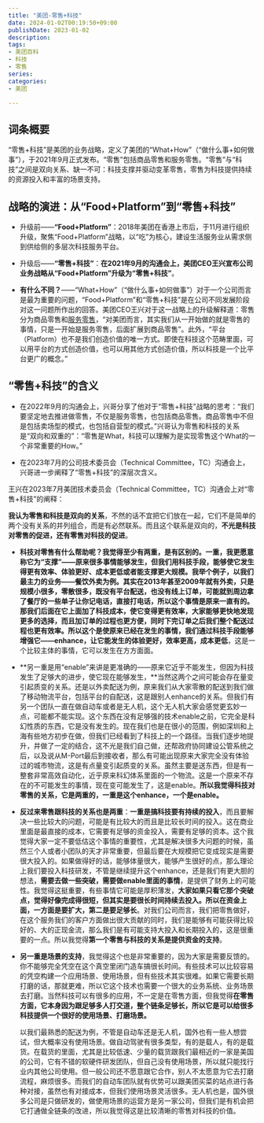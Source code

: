 ```yaml
---
title: "美团-零售+科技"
date: 2024-01-02T00:19:50+09:00
publishDate: 2023-01-02
description:
tags:
- 美团百科
- 科技
- 零售
series:
categories:
- 美团

---
```




## 词条概要

“零售+科技”是美团的业务战略，定义了美团的“What+How”（“做什么事+如何做事”），于2021年9月正式发布。“零售”包括商品零售和服务零售。“零售”与“科技”之间是双向关系、缺一不可：科技支撑并驱动变革零售，零售为科技提供持续的资源投入和丰富的场景支持。

## 战略的演进：从“Food+Platform”到“零售+科技”

-   升级前——**“Food+Platform”**：2018年美团在香港上市后，于11月进行组织升级，聚焦“Food+Platform”战略，以“吃”为核心，建设生活服务业从需求侧到供给侧的多层次科技服务平台。

-   升级后——**“零售+科技”**：**在2021年9月的沟通会上，美团CEO王兴宣布公司业务战略从“Food+Platform”升级为“零售+科技”**。

-   **有什么不同？**——“What+How”（“做什么事+如何做事”）对于一个公司而言是最为重要的问题，“Food+Platform”和“零售+科技”是在公司不同发展阶段对这一问题所作出的回答。美团CEO王兴对于这一战略上的升级解释道：零售分为商品零售和[服务零售](https://km.sankuai.com/page/1784876890)，“对美团而言，其实我们从一开始做的就是零售的事情，只是一开始是服务零售，后面扩展到商品零售”。此外，“平台（Platform）也不是我们创造价值的唯一方式。即使在科技这个范畴里面，可以用平台的方式创造价值，也可以用其他方式创造价值，所以科技是一个比平台更广的概念。”

## “零售+科技”的含义

-   在2022年9月的沟通会上，兴哥分享了他对于“零售+科技”战略的思考：“我们要坚定地去推进做零售，不仅是服务零售，也包括商品零售。商品零售中不但是包括卖场型的模式，也包括自营型的模式。”兴哥认为零售和科技的关系是“双向和双重的”：“零售是What，科技可以理解为是实现零售这个What的一个非常重要的How。”

-   在2023年7月的公司技术委员会（Technical Committee，TC）沟通会上，兴哥进一步阐释了“零售+科技”的深层次含义。

王兴在2023年7月美团技术委员会（Technical Committee，TC）沟通会上对“零售+科技”的阐释：

**我认为零售和科技是双向的关系**，不然的话不宜把它们放在一起，它们不是简单的两个没有关系的并列组合，而是有必然联系。而且这个联系是双向的，**不光是科技对零售的促进，还有零售对科技的促进**。

- **科技对零售有什么帮助呢？我觉得至少有两重，是有区别的。一重，我更愿意称它为“支撑”——**原来很多事情能够发生，但我们用科技手段，能够使它发生得更有效率、体验更好、成本更低或者能支撑更大规模。我举个例子，以我们最主力的业务——餐饮外卖为例。其实在2013年甚至2009年就有外卖，只是规模小很多，零散很多，既没有平台配送，也没有线上订单，可能就到周边拿了餐厅的一些单子让你记电话，直接打电话，所以这个事情是原来一直有的。那我们后面在它上面加了科技成本，使它变得更有效率，大家能够更快地发现更多的选择，而且加订单的过程也更方便，同时下完订单之后我们整个配送过程也更有效率。所以这个是**使原来已经在发生的事情，我们通过科技手段能够增强它——enhance，让它能发生的体验更好，效率更高，成本更低**，这是一个比较主体的事情，它可以发生在方方面面。

- **另一重是用“enable”来讲是更准确的——原来它近乎不能发生，但因为科技发生了足够大的进步，使它现在能够发生，**当然这两个之间可能会存在量变引起质变的关系。还是以外卖配送为例，原来我们从大家零散的配送到我们做了移动物流平台，包括平台的自配送，这是跟别人enhance的关系。但我们有另一个团队一直在做自动车或者是无人机，这个无人机大家会感觉更玄妙一点，可能都不能实现。这个东西在没有足够强的技术enable之前，它完全是科幻性质的东西，它是没有发生的。现在我们也是在很小的范围，例如深圳和上海有些地方初步在做，但我们已经看到了科技上的一个路径。当我们逐步地提升，并做了一定的结合，这不光是我们自己做，还帮政府协同建设公管系统之后，以及说从M-Port最后到接收者，那么有可能出现原来大家完全没有体验过的城市物流，这是有点量变引起质变的关系。虽然主要是送东西，但是有一整套非常高效自动化，近乎原来科幻体系里面的一个物流。这是一个原来不存在的不可能发生的事情，现在变可能发生了，这是enable。**所以我觉得科技对零售的关系，它是两重的，一重是这个enhance，一个是enable。**

- **反过来零售跟科技的关系也是两重**：**一重是搞科技要有持续的投入**，而且要解决一些比较大的问题，可能是有比较大的而且是比较长时间的投入。这在商业里面是最直接的成本，它需要有足够的资金投入，需要有足够的资本。这个我觉得大家一定不要低估这个事情的重要性，尤其是解决很多大问题的时候，虽然三个人或者小团队的天才非常重要，但最后要在大规模把它变成现实是需要很大投入的。如果做得好的话，能够体量很大，能够产生很好的点，那么理论上我们要投入科技研发，不管是继续提升这个enhance，还是我们有更大胆的想法，**需要去做一些突破，需要做enable里面的事情**，是提供了财务上的可能性。我觉得这挺重要，有些事情它可能是厚积薄发，**大家如果只看它那个突破点，觉得好像完成得很短，但其实是要很长时间持续去投入。所以在资金上面，一方面是要扩大，第二是要足够长**。对我们公司而言，我们把零售做好，在这个服务我们的客户方面做出很大贡献的同时，我们是能够有可能获得比较好的、大的正现金流，那么我们是有可能支持大投入和长期投入的，这是很重要的一点。所以我觉得**第一个零售与科技的关系是提供资金的支持**。

- **另一重是场景的支持**，我觉得这个也是非常重要的，因为大家是需要反馈的。你不能够完全凭空在这个真空里闭门造车搞很长时间。有些技术可以比较容易的凭空构建一个应用场景、使用场景，但有些技术其实很难。如果它需要长期打磨的话，那就更难，所以它这个技术也需要一个很大的业务系统、业务场景去打磨。当然科技可以有很多的应用，不一定是在零售方面，但我觉得**在零售方面，它本身因为跟足够多人打交道，整个链条足够长，所以它是可以给很多科技提供一个很好的使用场景、打磨场景。**

  以我们最熟悉的配送为例，不管是自动车还是无人机，国外也有一些人想尝试，但大概率没有使用场景。做自动驾驶有很多类型，有的是载人，有的是载货。在载货的里面，尤其是比较低速、少量的载货跟我们最相近的一家是美国的公司，它有不错的软硬件研发团队，但自己没有使用场景，所以就只能找行业内其他公司使用。但一般公司还不愿意跟它合作，别人不太愿意为它去打磨流程，麻烦很多。而我们的自动车团队就有优势可以跟美团买菜的站点进行各种对接，虽然也有对接成本，但我们使用场景灵活很多。无人机也是，国外很多公司是只做研发的，做使用场景的运营方是另一家公司，但我们是有机会把它打通做全链条的改进，所以我觉得这是比较清晰的零售对科技的价值。
